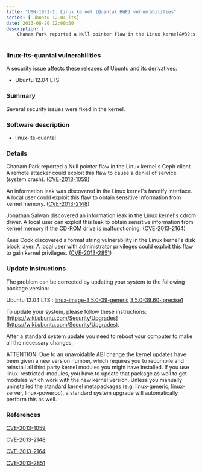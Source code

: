 ```yaml
---
title: "USN-1931-1: Linux kernel (Quantal HWE) vulnerabilities"
series: [ ubuntu-12.04-lts]
date: 2013-08-20 12:00:00
description: |
    Chanam Park reported a Null pointer flaw in the Linux kernel&#39;s Ceph client. A remote attacker could exploit this flaw to cause a denial of service (system crash). ([CVE-2013-1059](http://people.ubuntu.com/~ubuntu-security/cve/CVE-2013-1059))
--- 
```

 
### linux-lts-quantal vulnerabilities

A security issue affects these releases of Ubuntu and its derivatives:

* Ubuntu 12.04 LTS

### Summary

Several security issues were fixed in the kernel. 

### Software description

* linux-lts-quantal 

### Details

Chanam Park reported a Null pointer flaw in the Linux kernel&#39;s Ceph client. A remote attacker could exploit this flaw to cause a denial of service (system crash). ([CVE-2013-1059](http://people.ubuntu.com/~ubuntu-security/cve/CVE-2013-1059))

An information leak was discovered in the Linux kernel&#39;s fanotify interface. A local user could exploit this flaw to obtain sensitive information from kernel memory. ([CVE-2013-2148](http://people.ubuntu.com/~ubuntu-security/cve/CVE-2013-2148))

Jonathan Salwan discovered an information leak in the Linux kernel&#39;s cdrom driver. A local user can exploit this leak to obtain sensitive information from kernel memory if the CD-ROM drive is malfunctioning. ([CVE-2013-2164](http://people.ubuntu.com/~ubuntu-security/cve/CVE-2013-2164))

Kees Cook discovered a format string vulnerability in the Linux kernel&#39;s disk block layer. A local user with administrator privileges could exploit this flaw to gain kernel privileges. ([CVE-2013-2851](http://people.ubuntu.com/~ubuntu-security/cve/CVE-2013-2851)) 

### Update instructions

The problem can be corrected by updating your system to the following package version:

Ubuntu 12.04 LTS
 : [linux-image-3.5.0-39-generic](https://launchpad.net/ubuntu/+source/linux-lts-quantal) <span> [3.5.0-39.60~precise1](https://launchpad.net/ubuntu/+source/linux-lts-quantal/3.5.0-39.60~precise1) </span> 

To update your system, please follow these instructions: [https://wiki.ubuntu.com/Security/Upgrades](https://wiki.ubuntu.com/Security/Upgrades).

After a standard system update you need to reboot your computer to make all the necessary changes.

ATTENTION: Due to an unavoidable ABI change the kernel updates have been given a new version number, which requires you to recompile and reinstall all third party kernel modules you might have installed. If you use linux-restricted-modules, you have to update that package as well to get modules which work with the new kernel version. Unless you manually uninstalled the standard kernel metapackages (e.g. linux-generic, linux-server, linux-powerpc), a standard system upgrade will automatically perform this as well. 

### References

 [CVE-2013-1059](http://people.ubuntu.com/~ubuntu-security/cve/CVE-2013-1059), 

 [CVE-2013-2148](http://people.ubuntu.com/~ubuntu-security/cve/CVE-2013-2148), 

 [CVE-2013-2164](http://people.ubuntu.com/~ubuntu-security/cve/CVE-2013-2164), 

 [CVE-2013-2851](http://people.ubuntu.com/~ubuntu-security/cve/CVE-2013-2851)
 

